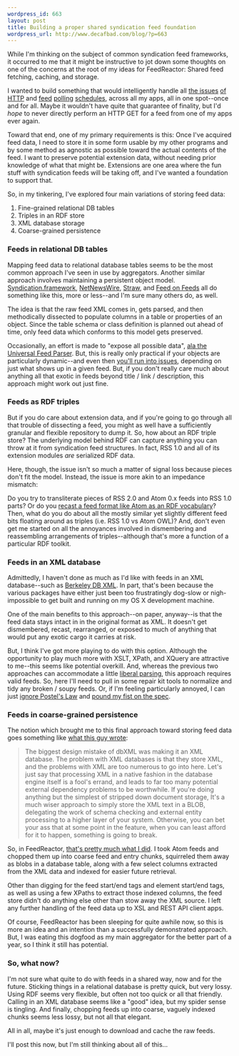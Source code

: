```yaml
--- 
wordpress_id: 663
layout: post
title: Building a proper shared syndication feed foundation
wordpress_url: http://www.decafbad.com/blog/?p=663
---
```

While I'm thinking on the subject of common syndication feed frameworks, it occurred to me that it might be instructive to jot down some thoughts on one of the concerns at the root of my ideas for FeedReactor:  Shared feed fetching, caching, and storage.

I wanted to build something that would intelligently handle all [the issues][h1] [of HTTP][h2] and [feed][s1] [polling][s2] [schedules][s3], across all my apps, all in one spot--once and for all.  Maybe it wouldn't have quite that guarantee of finality, but I'd *hope* to never directly perform an HTTP GET for a feed from one of my apps ever again.

[h1]: http://fishbowl.pastiche.org/2002/10/21/http_conditional_get_for_rss_hackers
[h2]: http://diveintomark.org/tests/client/http/
[s1]: http://www.decafbad.com/blog/2003/09/25/dynamic_feed_scan_times
[s2]: http://www.decafbad.com/blog/2003/09/29/dynamic_polling_freq_too
[s3]: http://www.decafbad.com/blog/2003/11/26/polling_and_urgency

Toward that end, one of my primary requirements is this:  Once I've acquired feed data, I need to store it in some form usable by my other programs and by some method as agnostic as possible toward the actual contents of the feed.  I want to preserve potential extension data, without needing prior knowledge of what that might be.  Extensions are one area where the fun stuff with syndication feeds will be taking off, and I've wanted a foundation to support that.

So, in my tinkering, I've explored four main variations of storing feed data:

1. Fine-grained relational DB tables
2. Triples in an RDF store
3. XML database storage
4. Coarse-grained persistence

### Feeds in relational DB tables

Mapping feed data to relational database tables seems to be the most common approach I've seen in use by aggregators.  Another similar approach involves maintaining a persistent object model.  [Syndication.framework][synd], [NetNewsWire][nnw], [Straw][straw], and [Feed on Feeds][fof] all do something like this, more or less--and I'm sure many others do, as well.   

[synd]: http://www.decafbad.com/blog/2005/06/28/safarirssdb
[fof]: http://feedonfeeds.com/
[nnw]: http://inessential.com/?comments=1&postid=2993
[straw]: http://www.nongnu.org/straw/

The idea is that the raw feed XML comes in, gets parsed, and then methodically dissected to populate columns in a table or properties of an object.  Since the table schema or class definition is planned out ahead of time, only feed data which conforms to this model gets preserved.

Occasionally, an effort is made to "expose all possible data", [ala the Universal Feed Parser][ufp].  But, this is really only practical if your objects are particularly dynamic--and even then [you'll run into issues][nxm], depending on just what shows up in a given feed.  But, if you don't really care much about anything all that exotic in feeds beyond title / link / description, this approach might work out just fine.

[ufp]: http://www.feedparser.org/docs/namespace-handling.html
[nxm]: http://bitsko.slc.ut.us/blog/rdf-longhorn.html

### Feeds as RDF triples

But if you do care about extension data, and if you're going to go through all that trouble of dissecting a feed, you might as well have a sufficiently granular and flexible repository to dump it.  So, how about an RDF triple store?  The underlying model behind RDF can capture anything you can throw at it from syndication feed structures.  In fact, RSS 1.0 and all of its extension modules *are* serialized RDF data.

Here, though, the issue isn't so much a matter of signal loss because pieces don't fit the model.  Instead, the issue is more akin to an impedance mismatch:  

Do you try to transliterate pieces of RSS 2.0 and Atom 0.x feeds into RSS 1.0 parts?  Or do you [recast a feed format like Atom as an RDF vocabulary][atomowl]?  Then, what do you do about all the mostly similar yet slightly different feed bits floating around as triples (i.e. RSS 1.0 vs Atom OWL)?  And, don't even get me started on all the annoyances involved in dismembering and reassembling arrangements of triples--although that's more a function of a particular RDF toolkit.

[atomowl]: http://semtext.org/atom/

### Feeds in an XML database

Admittedly, I haven't done as much as I'd like with feeds in an XML database--such as [Berkeley DB XML][dbxml].  In part, that's been because the various packages have either just been too frustratingly dog-slow or nigh-impossible to get built and running on my OS X development machine.  

[dbxml]: http://www.sleepycat.com/products/xml.shtml

One of the main benefits to this approach--on paper, anyway--is that the feed data stays intact in in the original format as XML.  It doesn't get dismembered, recast, rearranged, or exposed to much of anything that would put any exotic cargo it carries at risk.

But, I think I've got more playing to do with this option.  Although the opportunity to play much more with XSLT, XPath, and XQuery are attractive to me--this seems like potential overkill.  And, whereas the previous two approaches can accommodate a little [liberal parsing][liberal], this approach requires valid feeds.  So, here I'll need to pull in some repair kit tools to normalize and tidy any broken / soupy feeds.  Or, if I'm feeling particularly annoyed, I can just [ignore Postel's Law][plaw] and [pound my fist on the spec][xspec].

[plaw]: http://diveintomark.org/archives/2004/01/08/postels-law
[xspec]: http://www.w3.org/TR/REC-xml#dt-wfc
[liberal]: http://www.xml.com/pub/a/2003/01/22/dive-into-xml.html

### Feeds in coarse-grained persistence

The notion which brought me to this final approach toward storing feed data  goes something like [what this guy wrote][dbmiss]:

> The biggest design mistake of dbXML was making it an XML database. The problem with XML databases is that they store XML, and the problems with XML are too numerous to go into here. Let's just say that processing XML in a native fashion in the database engine itself is a fool's errand, and leads to far too many potential external dependency problems to be worthwhile. If you're doing anything but the simplest of stripped down document storage, It's a much wiser approach to simply store the XML text in a BLOB, delegating the work of schema checking and external entity processing to a higher layer of your system. Otherwise, you can bet your ass that at some point in the feature, when you can least afford for it to happen, something is going to break.

So, in FeedReactor, [that's pretty much what I did][frmodel].  I took Atom feeds and chopped them up into coarse feed and entry chunks, squirreled them away as blobs in a database table, along with a few select columns extracted from the XML data and indexed for easier future retrieval.  

Other than digging for the feed start/end tags and element start/end tags, as well as using a few XPaths to extract those indexed columns, the feed store didn't do anything else other than stow away the XML source.  I left any further handling of the feed data up to XSL and REST API client apps.  

Of course, FeedReactor has been sleeping for quite awhile now, so this is more an idea and an intention than a successfully demonstrated approach.  But, I was eating this dogfood as my main aggregator for the better part of a year, so I think it still has potential.

[frmodel]: http://www.decafbad.com/kwiki/index.cgi?FeedReactorDataModel
[dbmiss]: http://www.tbradford.org/2005/06/advanced-revelation.html

### So, what now?

I'm not sure what quite to do with feeds in a shared way, now and for the future.  Sticking things in a relational database is pretty quick, but very lossy.  Using RDF seems very flexible, but often not too quick or all that friendly.  Calling in an XML database seems like a "good" idea, but my spider sense is tingling.  And finally, chopping feeds up into coarse, vaguely indexed chunks seems less lossy, but not all that elegant.

All in all, maybe it's just enough to download and cache the raw feeds.

I'll post this now, but I'm still thinking about all of this...
